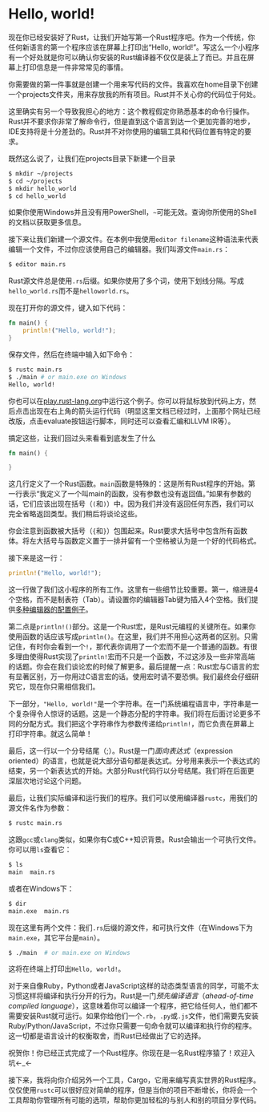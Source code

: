# Hello, world!
现在你已经安装好了Rust，让我们开始写第一个Rust程序吧。作为一个传统，你任何新语言的第一个程序应该在屏幕上打印出“Hello, world!”。写这么一个小程序有一个好处就是你可以确认你安装的Rust编译器不仅仅是装上了而已。并且在屏幕上打印信息是一件非常常见的事情。

你需要做的第一件事就是创建一个用来写代码的文件。我喜欢在home目录下创建一个projects文件夹，用来存放我的所有项目。Rust并不关心你的代码位于何处。

这里确实有另一个导致我担心的地方：这个教程假定你熟悉基本的命令行操作。Rust并不要求你非常了解命令行，但是直到这个语言到达一个更加完善的地步，IDE支持将是十分差劲的。Rust并不对你使用的编辑工具和代码位置有特定的要求。

既然这么说了，让我们在projects目录下新建一个目录

```bash
$ mkdir ~/projects
$ cd ~/projects
$ mkdir hello_world
$ cd hello_world
```

如果你使用Windows并且没有用PowerShell，`~`可能无效。查询你所使用的Shell的文档以获取更多信息。

接下来让我们新建一个源文件。在本例中我使用`editor filename`这种语法来代表编辑一个文件，不过你应该使用自己的编辑器。我们叫源文件`main.rs`：

```bash
$ editor main.rs
```

Rust源文件总是使用`.rs`后缀。如果你使用了多个词，使用下划线分隔。写成`hello_world.rs`而不是`helloworld.rs`。

现在打开你的源文件，键入如下代码：

```rust
fn main() {
    println!("Hello, world!");
}
```

保存文件，然后在终端中输入如下命令：

```bash
$ rustc main.rs
$ ./main # or main.exe on Windows
Hello, world!
```

你也可以在[play.rust-lang.org](https://play.rust-lang.org/)中运行这个例子。你可以将鼠标放到代码上方，然后点击出现在右上角的箭头运行代码（明显这里文档已经过时，上面那个网址已经改版，点击evaluate按钮运行脚本，同时还可以查看汇编和LLVM IR等）。

搞定这些，让我们回过头来看看到底发生了什么

```rust
fn main() {

}
```

这几行定义了一个Rust函数。`main`函数是特殊的：这是所有Rust程序的开始。第一行表示“我定义了一个叫main的函数，没有参数也没有返回值。”如果有参数的话，它们应该出现在括号（`(`和`)`）中。因为我们并没有返回任何东西，我们可以完全省略返回类型。我们稍后将谈论这些。

你会注意到函数被大括号（`{`和`}`）包围起来。Rust要求大括号中包含所有函数体。将左大括号与函数定义置于一排并留有一个空格被认为是一个好的代码格式。

接下来是这一行：

```rust
println!("Hello, world!");
```

这一行做了我们这小程序的所有工作。这里有一些细节比较重要。第一，缩进是4个空格，而不是制表符（Tab）。请设置你的编辑器Tab键为插入4个空格。我们提供[多种编辑器的配置例子](https://github.com/rust-lang/rust/blob/master/src/etc/CONFIGS.md)。

第二点是`println!()`部分。这是一个Rust宏，是Rust元编程的关键所在。如果你使用函数的话应该写成`println()`。在这里，我们并不用担心这两者的区别。只需记住，有时你会看到一个`!`，那代表你调用了一个宏而不是一个普通的函数。有很多理由使得Rust实现了`println!`宏而不只是一个函数，不过这涉及一些非常高端的话题。你会在我们谈论宏的时候了解更多。最后提醒一点：Rust宏与C语言的宏有显著区别，万一你用过C语言宏的话。使用宏时请不要恐惧。我们最终会仔细研究它，现在你只需相信我们。

下一部分，`"Hello, world!"`是一个字符串。在一门系统编程语言中，字符串是一个复杂得令人惊讶的话题。这是一个静态分配的字符串。我们将在后面讨论更多不同的分配方式。我们把这个字符串作为参数传递给`println!`，而它负责在屏幕上打印字符串。就这么简单！

最后，这一行以一个分号结尾（;）。Rust是一门*面向表达式*（expression oriented）的语言，也就是说大部分语句都是表达式。分号用来表示一个表达式的结束，另一个新表达式的开始。大部分Rust代码行以分号结尾。我们将在后面更深层次地讨论这个问题。

最后，让我们实际编译和运行我们的程序。我们可以使用编译器`rustc`，用我们的源文件名作为参数：

```bash
$ rustc main.rs
```

这跟`gcc`或`clang`类似，如果你有C或C++知识背景。Rust会输出一个可执行文件。你可以用`ls`查看它：

```bash
$ ls
main  main.rs
```

或者在Windows下：

```bash
$ dir
main.exe  main.rs
```

现在这里有两个文件：我们`.rs`后缀的源文件，和可执行文件（在Windows下为`main.exe`，其它平台是`main`）。

```bash
$ ./main  # or main.exe on Windows
```

这将在终端上打印出`Hello, world!`。

对于来自像Ruby，Python或者JavaScript这样的动态类型语言的同学，可能不太习惯这样将编译和执行分开的行为。Rust是一门*预先编译语言*（*ahead-of-time compiled language*），这意味着你可以编译一个程序，把它给任何人，他们都不需要安装Rust就可运行。如果你给他们一个`.rb`，`.py`或`.js`文件，他们需要先安装Ruby/Python/JavaScript，不过你只需要一句命令就可以编译和执行你的程序。这一切都是语言设计的权衡取舍，而Rust已经做出了它的选择。

祝贺你！你已经正式完成了一个Rust程序。你现在是一名Rust程序猿了！欢迎入坑←_←

接下来，我将向你介绍另外一个工具，Cargo，它用来编写真实世界的Rust程序。仅仅使用`rustc`可以很好应对简单的程序，但是当你的项目不断增长，你将会一个工具帮助你管理所有可能的选项，帮助你更加轻松的与别人和别的项目分享代码。
